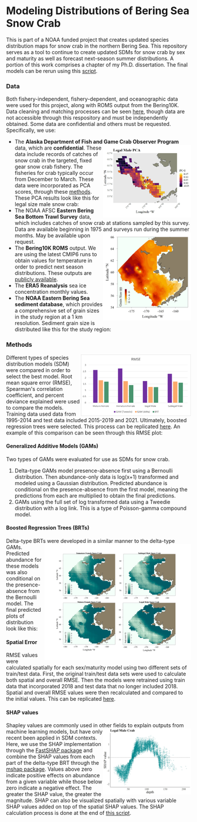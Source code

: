 # Modeling Distributions of Bering Sea Snow Crab

This is part of a NOAA funded project that creates updated species distribution maps for snow crab in the northern Bering Sea. This repository serves as a tool to continue to create updated SDMs for snow crab by sex and maturity as well as forecast next-season summer distributions. A portion of this work comprises a chapter of my Ph.D. dissertation. The final models can be rerun using this [script](code/final_SDM.R).

### Data
Both fishery-independent, fishery-dependent, and oceanographic data were used for this project, along with ROMS output from the Bering10K. Data cleaning and matching processes can be seen [here](code/data_matching.R), though data are not accessible through this respository and must be independently obtained. Some data are confidential and others must be requested. Specifically, we use:
- The **Alaska Department of Fish and Game Crab Observer Program** data, <img align = 'right' src = 'results/PCA/legal_male_PCA.jpeg' width = '240'> which are  __confidential__. These data include records of catches of snow crab in the targeted, fixed gear snow crab fishery. The fisheries for crab typically occur from December to March. These data were incorporated as PCA scores, through these [methods](code/observer_PCA.R). These PCA results look like this for legal size male snow crab: 
- The NOAA AFSC **Eastern Bering Sea Bottom Trawl Survey** data, which includes catches of snow crab at stations sampled by this survey. Data are available beginning in 1975 and surveys run during the summer months. <img align = 'right' src = 'results/grain_size.jpg' width = '240'> May be available upon request. 
- The **Bering10K ROMS** output. We are using the latest CMIP6 runs to obtain values for temperature in order to predict next season distributions. These outputs are [publicly available](https://beringnpz.github.io/roms-bering-sea/B10K-dataset-docs/). 
- The **ERA5 Reanalysis** sea ice concentration monthly values. 
- The **NOAA Eastern Bering Sea sediment database**, which provides a comprehensive set of grain sizes in the study region at a 1 km resolution. Sediment grain size is distributed like this for the study region: 

### Methods
<img align = 'right' src = 'results/RMSE_plot.png' width = '300'> Different types of species distribution models (SDM) were compared in order to select the best model. Root mean square error (RMSE), Spearman's correlation coefficient, and percent deviance explained were used to compare the models. Training data used data from 1995-2014 and test data included 2015-2019 and 2021. Ultimately, boosted regression trees were selected. This process can be replicated [here](code/model_evaluation.R). An example of this comparison can be seen through this RMSE plot:

#### Generalized Additive Models (GAMs)
Two types of GAMs were evaluated for use as SDMs for snow crab.
1. Delta-type GAMs model presence-absence first using a Bernoulli distribution. Then abundance-only data is log(x+1) transformed and modeled using a Gaussian distribution. Predicted abundance is conditional on the presence-absence from the first model, meaning the predictions from each are multiplied to obtain the final predictions.
2. GAMs using the full set of log transformed data using a Tweedie distribution with a log link. This is a type of Poisson-gamma compound model.

#### Boosted Regression Trees (BRTs) 
Delta-type BRTs were developed in a <img align = 'right' src = 'results/BRT/multipanel.png' width = '400'> similar manner to the delta-type GAMs. Predicted abundance for these models was also conditional on the presence-absence from the Bernoulli model. The final predicted plots of distribution look like this:

#### Spatial Error
RMSE values were calculated spatially for each sex/maturity model using two different sets of train/test data. First, the original train/test data sets were used to calculate both spatial and overall RMSE. Then the models were retrained using train data that incorporated 2018 and test data that no longer included 2018. Spatial and overall RMSE values were then recalculated and compared to the initial values. This can be replicated [here](code/model_spatial_error.R).

#### SHAP values 
Shapley values are commonly used in other fields to <img align = 'right' src = 'results/SHAP/leg_male_depth_shap.jpg' width = '240'> explain outputs from machine  learning models, but have only recent been applied in SDM contexts.  Here, we use the SHAP implementation through the [FastSHAP package](https://cran.r-project.org/web/packages/fastshap/index.html) and combine the SHAP values from each part of the delta-type BRT through the [mshap package](https://cran.r-project.org/web/packages/mshap/index.html). Values above zero indicate positive effects on abundance from a given variable while those below zero indicate a negative effect. The greater the SHAP value, the greater the magnitude. SHAP can also be visualized spatially with various variable SHAP values added on top of the spatial SHAP values. The SHAP calculation process is done at the end of [this script](code/SHAP_values.R). 
